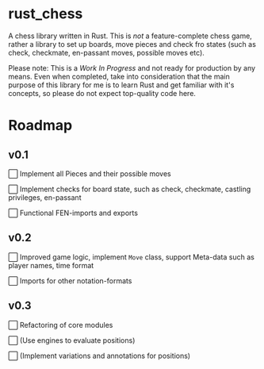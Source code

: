 # rust_chess

A chess library written in Rust. This is _not_ a feature-complete chess game, rather a library to set up boards, move pieces and check fro states (such as check, checkmate, en-passant moves, possible moves etc).

Please note: This is a *Work In Progress* and not ready for production by any means. Even when completed, take into consideration that the main purpose of this library for me is to learn Rust and get familiar with it's concepts, so please do not expect top-quality code here.

# Roadmap

## v0.1

⬜ Implement all Pieces and their possible moves

⬜ Implement checks for board state, such as check, checkmate, castling privileges, en-passant

⬜ Functional FEN-imports and exports

## v0.2

⬜ Improved game logic, implement `Move` class, support Meta-data such as player names, time format

⬜ Imports for other notation-formats

## v0.3

⬜ Refactoring of core modules

⬜ (Use engines to evaluate positions)

⬜ (Implement variations and annotations for positions)

